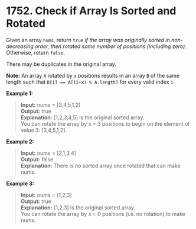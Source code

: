 # 1752. Check if Array Is Sorted and Rotated

Given an array `nums`, return `true` *if the array was originally sorted in non-decreasing order, then rotated some number of positions (including zero).* Otherwise, return `false`.

There may be duplicates in the original array.

**Note:** An array `A` rotated by `x` positions results in an array `B` of the same length such that `B[i] == A[(i+x) % A.length]` for every valid index `i`.

**Example 1:**

> **Input:** nums = [3,4,5,1,2] <br>
> **Output:** true <br>
> **Explanation:** [1,2,3,4,5] is the original sorted array.<br>
You can rotate the array by x = 3 positions to begin on the element of value 3: [3,4,5,1,2].

**Example 2:**

> **Input:** nums = [2,1,3,4] <br>
> **Output:** false <br>
> **Explanation:** There is no sorted array once rotated that can make nums.

**Example 3:**

> **Input:** nums = [1,2,3] <br>
> **Output:** true <br>
> **Explanation:** [1,2,3] is the original sorted array.<br>
You can rotate the array by x = 0 positions (i.e. no rotation) to make nums.